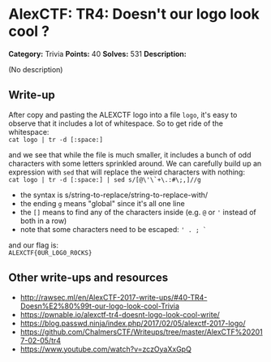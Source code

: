 # AlexCTF: TR4: Doesn't our logo look cool ?

**Category:** Trivia
**Points:** 40
**Solves:** 531
**Description:**

(No description)

## Write-up

After copy and pasting the ALEXCTF logo into a file `logo`, it's easy to observe that it includes a lot of whitespace. So to get ride of the whitespace:  
`cat logo | tr -d [:space:]`  

and we see that while the file is much smaller, it includes a bunch of odd characters with some letters sprinkled around. We can carefully build up an expression with `sed` that will replace the weird characters with nothing:  
```cat logo | tr -d [:space:] | sed s/[@\'\`+\.:#\;,]//g```
* the syntax is s/string-to-replace/string-to-replace-with/
* the ending `g` means "global" since it's all one line
* the `[]` means to find any of the characters inside (e.g. `@` or `'` instead of both in a row)
* note that some characters need to be escaped: ``` ' . ; ` ```

and our flag is:  
`ALEXCTF{0UR_L0G0_R0CKS}`

## Other write-ups and resources

 * http://rawsec.ml/en/AlexCTF-2017-write-ups/#40-TR4-Doesn%E2%80%99t-our-logo-look-cool-Trivia
 * https://pwnable.io/alexctf-tr4-doesnt-logo-look-cool-write/
 * https://blog.passwd.ninja/index.php/2017/02/05/alexctf-2017-logo/
 * https://github.com/ChalmersCTF/Writeups/tree/master/AlexCTF%202017-02-05/tr4
 * https://www.youtube.com/watch?v=zczOyaXxGpQ
